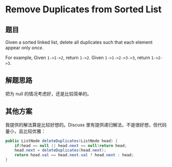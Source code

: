# Remove Duplicates from Sorted List

## 题目

Given a sorted linked list, delete all duplicates such that each element appear only *once*.

For example,
Given `1->1->2`, return `1->2`.
Given `1->1->2->3->3`, return `1->2->3`. 

## 解题思路

把为 null 的情况考虑好，还是比较简单的。

## 其他方案

我提供的解法算是比较好想的。Discuss 里有提供递归解法，不是很好想，但代码量小，且比较优雅：

```java
public ListNode deleteDuplicates(ListNode head) {
    if(head == null || head.next == null)return head;
    head.next = deleteDuplicates(head.next);
    return head.val == head.next.val ? head.next : head;
}
``` 